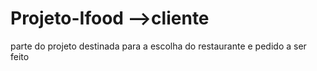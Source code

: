 # Projeto-Ifood -->cliente

parte do projeto destinada para a escolha do restaurante e pedido a ser feito
